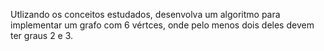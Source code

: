 Utlizando os conceitos estudados, desenvolva um algoritmo
para implementar um grafo com 6 vértces, onde pelo menos
dois deles devem ter graus 2 e 3.
